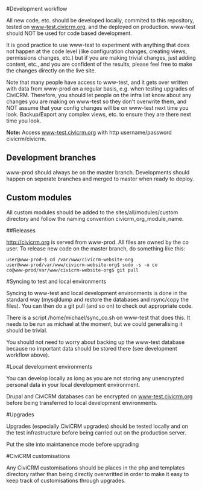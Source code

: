 #Development workflow

All new code, etc. should be developed locally, commited to this repository, tested on www-test.civicrm.org, and the deployed on production. www-test should NOT be used for code based development.

It is good practice to use www-test to experiment with anything that does not happen at the code level (like configuration changes, creating views, permissions changes, etc.) but if you are making trivial changes, just adding content, etc., and you are confident of the results, please feel free to make the changes directly on the live site.

Note that many people have access to www-test, and it gets over written with data from www-prod on a regular basis, e.g. when testing upgrades of CiviCRM.  Therefore, you should let people on the infra list know about any changes you are making on www-test so they don't overwrite them, and NOT assume that your config changes will be on www-test next time you look.  Backup/Export any complex views, etc. to ensure they are there next time you look.

**Note:** Access www-test.civicrm.org with http username/password civicrm/civicrm.

## Development branches

www-prod should always be on the master branch.  Developments should happen on seperate branches and merged to master when ready to deploy.

## Custom modules

All custom modules should be added to the sites/all/modules/custom directory and follow the naming convention civicrm_org_module_name.

##Releases

http://civicrm.org is served from www-prod.  All files are owned by the co user.  To release new code on the master branch, do something like this:

    user@www-prod~$ cd /var/www/civicrm-website-org
    user@www-prod/var/www/civicrm-website-org$ sudo -s -u co
    co@www-prod/var/www/civicrm-website-org$ git pull 

#Syncing to test and local environments

Syncing to www-test and local development environments is done in the standard way (mysqldump and restore the databases and rsync/copy the files).  You can then do a git pull (and so on) to check out appropriate code.

There is a script /home/michael/sync_co.sh on www-test that does this.  It needs to be run as michael at the moment, but we could generalising it should be trivial.

You should not need to worry about backing up the www-test database because no important data should be stored there (see development workflow above).

#Local development environments

You can develop locally as long as you are not storing any unencrypted personal data in your local development environment.

Drupal and CiviCRM databases can be encrypted on www-test.civicrm.org before being transferred to local development environments.

#Upgrades

Upgrades (especially CiviCRM upgrades) should be tested locally and on the test infrastructure before being carried out on the production server.

Put the site into maintanence mode before upgrading

#CiviCRM customisations

Any CiviCRM customisations should be places in the php and templates directory rather than being directly overwritted in order to make it easy to keep track of customisations through upgrades.

